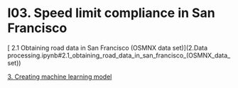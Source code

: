 # I03. Speed limit compliance in San Francisco


[ 2.1 Obtaining road data in San Francisco (OSMNX data set)](2.Data processing.ipynb#2.1_obtaining_road_data_in_san_francisco_(OSMNX_data_set))


[3. Creating machine learning model](deep_learning_model.ipynb##3._creating_machine_learning_model)


